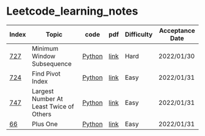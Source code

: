 # Leetcode_learning_notes

|  Index   | Topic  |  code | pdf | Difficulty | Acceptance Date |
|  ----  | ----  | ----  | ----  | ----  | --- |
|  [727](https://leetcode.com/problems/minimum-window-subsequence/) | Minimum Window Subsequence | [Python](https://github.com/chkao831/Leetcode_learning_notes/blob/main/src/727_minimum-window-subsequence.py) | [link](https://github.com/chkao831/Leetcode_learning_notes/blob/main/pdf/727_minimum-window-subsequence.pdf) | Hard | 2022/01/30 |
|  [724](https://leetcode.com/problems/find-pivot-index/) | Find Pivot Index | [Python]() | [link]() | Easy | 2022/01/31 |
|  [747](https://leetcode.com/problems/largest-number-at-least-twice-of-others/) | Largest Number At Least Twice of Others | [Python]() | [link]() | Easy | 2022/01/31 |
|  [66](https://leetcode.com/problems/plus-one/) | Plus One | [Python]() | [link]() | Easy | 2022/01/31 |
